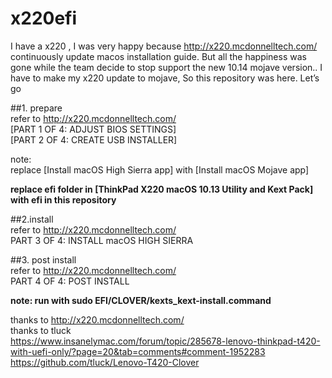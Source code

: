 # x220efi
I have a x220 , I was very happy because http://x220.mcdonnelltech.com/  continuously update macos installation guide.
But all the happiness was gone while the team decide to stop support the new 10.14 mojave version..
I have to make my x220 update to mojave, So this repository was here.
Let’s go


##1. prepare  
refer to  http://x220.mcdonnelltech.com/  
                [PART 1 OF 4: ADJUST BIOS SETTINGS]  
                [PART 2 OF 4: CREATE USB INSTALLER]

               
  note:  
  replace [Install macOS High Sierra app] with [Install macOS Mojave app]
               
  **replace efi folder in [ThinkPad X220 macOS 10.13 Utility and Kext Pack]  with efi in this repository**  
  
##2.install  
refer to  http://x220.mcdonnelltech.com/  
             PART 3 OF 4: INSTALL macOS HIGH SIERRA  
             
##3. post install  
refer to  http://x220.mcdonnelltech.com/  
PART 4 OF 4: POST INSTALL  
  
**note: run with sudo EFI/CLOVER/kexts_kext-install.command**  
  

thanks to http://x220.mcdonnelltech.com/  
thanks to tluck  
            https://www.insanelymac.com/forum/topic/285678-lenovo-thinkpad-t420-with-uefi-only/?page=20&tab=comments#comment-1952283  
            https://github.com/tluck/Lenovo-T420-Clover  




